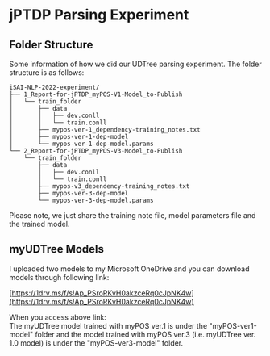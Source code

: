 # jPTDP Parsing Experiment

## Folder Structure

Some information of how we did our UDTree parsing experiment. The folder structure is as follows:  

```
iSAI-NLP-2022-experiment/
├── 1_Report-for-jPTDP_myPOS-V1-Model_to-Publish
│   └── train_folder
│       ├── data
│       │   ├── dev.conll
│       │   └── train.conll
│       ├── mypos-ver-1_dependency-training_notes.txt
│       ├── mypos-ver-1-dep-model
│       └── mypos-ver-1-dep-model.params
└── 2_Report-for-jPTDP_myPOS-V3-Model_to-Publish
    └── train_folder
        ├── data
        │   ├── dev.conll
        │   └── train.conll
        ├── mypos-v3_dependency-training_notes.txt
        ├── mypos-ver-3-dep-model
        └── mypos-ver-3-dep-model.params
```

Please note, we just share the training note file, model parameters file and the trained model.  

## myUDTree Models

I uploaded two models to my Microsoft OneDrive and you can download models through following link: 

[https://1drv.ms/f/s!Ap_PSroRKvH0akzceRq0cJpNK4w](https://1drv.ms/f/s!Ap_PSroRKvH0akzceRq0cJpNK4w)  

When you access above link:  
The myUDTree model trained with myPOS ver.1 is under the "myPOS-ver1-model" folder and the model trained with myPOS ver.3 (i.e. myUDTree ver. 1.0 model) is under the "myPOS-ver3-model" folder.  
